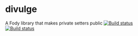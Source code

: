 # divulge
A Fody library that makes private setters public 
[![Build status](https://ci.appveyor.com/api/projects/status/q7eb0mt6s3n475m7?svg=true)](https://ci.appveyor.com/project/roly445/divulge)
[![Build status](https://ci.appveyor.com/api/projects/status/q7eb0mt6s3n475m7/branch/master?svg=true)](https://ci.appveyor.com/project/roly445/divulge/branch/master)
